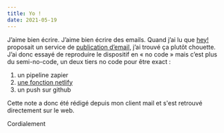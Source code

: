 ```yaml
---
title: Yo !
date: 2021-05-19
---
```


J’aime bien écrire. J’aime bien écrire des emails. Quand j’ai lu que [hey!](https://hey.com) proposait un service de [publication d’email](https://www.hey.com/world/), j’ai trouvé ça plutôt chouette. J’ai donc essayé de reproduire le dispositif en « no code » mais c’est plus du semi-no-code, un deux tiers no code pour être exact :

1. un pipeline zapier
2. [une fonction netlify](https://github.com/taniki/11d.im/blob/master/functions/yo.js)
3. un push sur github

Cette note a donc été rédigé depuis mon client mail et s'est retrouvé directement sur le web.

Cordialement
